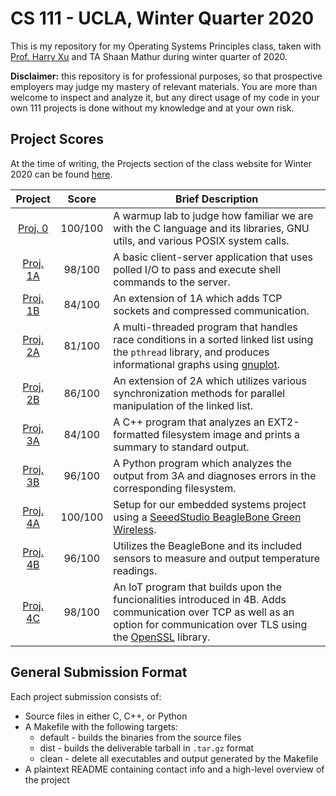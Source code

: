# CS 111 - UCLA, Winter Quarter 2020

This is my repository for my Operating Systems Principles class, taken with [Prof. Harry Xu](http://web.cs.ucla.edu/~harryxu/) and TA Shaan Mathur during winter quarter of 2020.

**Disclaimer:** this repository is for professional purposes, so that prospective employers may judge my mastery of relevant materials. You are more than welcome to inspect and analyze it, but any direct usage of my code in your own 111 projects is done without my knowledge and at your own risk.

## Project Scores

At the time of writing, the Projects section of the class website for Winter 2020 can be found [here](http://web.cs.ucla.edu/~harryxu/courses/111/winter20/ProjectGuide/index.htm).

| Project | Score | Brief Description |
|:-------:|:-----:|-------------------|
| [Proj. 0](Proj0) | 100/100 | A warmup lab to judge how familiar we are with the C language and its libraries, GNU utils, and various POSIX system calls. |
| [Proj. 1A](Proj1/PartA) | 98/100 | A basic client-server application that uses polled I/O to pass and execute shell commands to the server. |
| [Proj. 1B](Proj1/PartB) | 84/100 | An extension of 1A which adds TCP sockets and compressed communication. |
| [Proj. 2A](Proj2/PartA) | 81/100 | A multi-threaded program that handles race conditions in a sorted linked list using the `pthread` library, and produces informational graphs using [gnuplot](http://www.gnuplot.info/). |
| [Proj. 2B](Proj2/PartB) | 86/100 | An extension of 2A which utilizes various synchronization methods for parallel manipulation of the linked list. |
| [Proj. 3A](Proj3/PartA) | 84/100 | A C++ program that analyzes an EXT2-formatted filesystem image and prints a summary to standard output. |
| [Proj. 3B](Proj3/PartB) | 96/100 | A Python program which analyzes the output from 3A and diagnoses errors in the corresponding filesystem. |
| [Proj. 4A](Proj4/PartA) | 100/100 | Setup for our embedded systems project using a [SeeedStudio BeagleBone Green Wireless](https://beagleboard.org/green-wireless). |
| [Proj. 4B](Proj4/PartB) | 96/100 | Utilizes the BeagleBone and its included sensors to measure and output temperature readings. |
| [Proj. 4C](Proj4/PartC) | 98/100 | An IoT program that builds upon the funcionalities introduced in 4B. Adds communication over TCP as well as an option for communication over TLS using the [OpenSSL](https://www.openssl.org/) library.

## General Submission Format

Each project submission consists of:

- Source files in either C, C++, or Python
- A Makefile with the following targets:
  - default - builds the binaries from the source files
  - dist - builds the deliverable tarball in `.tar.gz` format
  - clean - delete all executables and output generated by the Makefile
- A plaintext README containing contact info and a high-level overview of the project
